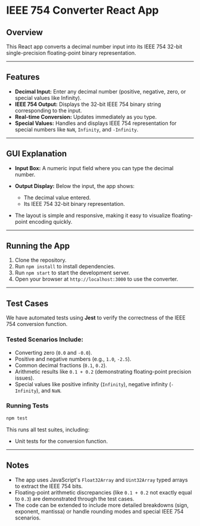 # IEEE 754 Converter React App

## Overview

This React app converts a decimal number input into its IEEE 754 32-bit single-precision floating-point binary representation.

---

## Features

- **Decimal Input:** Enter any decimal number (positive, negative, zero, or special values like Infinity).
- **IEEE 754 Output:** Displays the 32-bit IEEE 754 binary string corresponding to the input.
- **Real-time Conversion:** Updates immediately as you type.
- **Special Values:** Handles and displays IEEE 754 representation for special numbers like `NaN`, `Infinity`, and `-Infinity`.

---

## GUI Explanation

- **Input Box:** A numeric input field where you can type the decimal number.
- **Output Display:** Below the input, the app shows:

  - The decimal value entered.
  - Its IEEE 754 32-bit binary representation.

- The layout is simple and responsive, making it easy to visualize floating-point encoding quickly.

---

## Running the App

1. Clone the repository.
2. Run `npm install` to install dependencies.
3. Run `npm start` to start the development server.
4. Open your browser at `http://localhost:3000` to use the converter.

---

## Test Cases

We have automated tests using **Jest** to verify the correctness of the IEEE 754 conversion function.

### Tested Scenarios Include:

- Converting zero (`0.0` and `-0.0`).
- Positive and negative numbers (e.g., `1.0`, `-2.5`).
- Common decimal fractions (`0.1`, `0.2`).
- Arithmetic results like `0.1 + 0.2` (demonstrating floating-point precision issues).
- Special values like positive infinity (`Infinity`), negative infinity (`-Infinity`), and `NaN`.

### Running Tests

```bash
npm test
```

This runs all test suites, including:

- Unit tests for the conversion function.

---

## Notes

- The app uses JavaScript's `Float32Array` and `Uint32Array` typed arrays to extract the IEEE 754 bits.
- Floating-point arithmetic discrepancies (like `0.1 + 0.2` not exactly equal to `0.3`) are demonstrated through the test cases.
- The code can be extended to include more detailed breakdowns (sign, exponent, mantissa) or handle rounding modes and special IEEE 754 scenarios.
